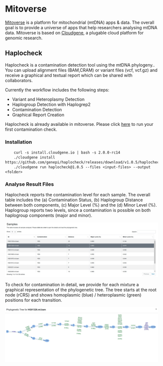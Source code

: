 # Mitoverse

[Mitoverse](https://mitoverse.i-med.ac.at) is a platform for mitochondrial (mtDNA) apps & data. The overall goal is to provide a universe of apps that help researchers analysing mtDNA data. Mitoverse is based on [Cloudgene](http://www.cloudgene.io/), a plugable cloud platform for genomic research.

## Haplocheck

Haplocheck is a contamination detection tool using the mtDNA phylogeny.. You can upload alignment files (BAM,CRAM) or variant files (vcf, vcf.gz) and receive a graphical and textual report which can be shared with collaborators.

Currently the workflow includes the following steps:

* Variant and Heteroplasmy Detection 
* Haplogroup Detection with Haplogrep2
* Contamination Detection
* Graphical Report Creation

Haplocheck is already available in mitoverse. Please click [here](https://mitoverse.i-med.ac.at/index.html#!run/haplocheck) to run your first contamination check.

### Installation

        curl -s install.cloudgene.io | bash -s 2.0.0-rc14
        ./cloudgene install https://github.com/genepi/haplocheck/releases/download/v1.0.5/haplocheck.zip
        ./cloudgene run haplocheck@1.0.5 --files <input-files> --output <folder>  
        

### Analyse Result Files 

Haplocheck reports the contamination level for each sample. The overall table includes the (a) Contamination Status, (b) Haplogroup Distance between both components, (c) Major Level (%) and the (d) Minor Level (%). Haplogroup reports two levels, since a contamination is possible on both haplogroup components (major and minor). 

![Result Report](img/report1.png)

To check for contamination in detail, we provide for each mixture a graphical representation of the phylogenetic tree. The tree starts at the root node (rCRS) and shows homoplasmic (blue) / heteroplasmic (green) positions for each transition.

![Phylogenetic Tree](img/report_tree.png)